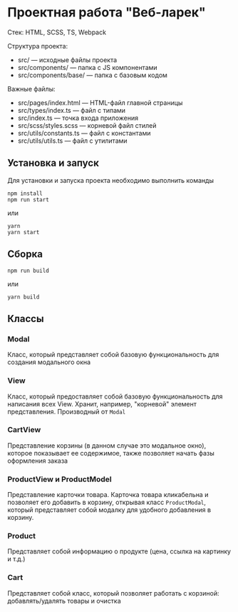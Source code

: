 # Проектная работа "Веб-ларек"

Стек: HTML, SCSS, TS, Webpack

Структура проекта:
- src/ — исходные файлы проекта
- src/components/ — папка с JS компонентами
- src/components/base/ — папка с базовым кодом

Важные файлы:
- src/pages/index.html — HTML-файл главной страницы
- src/types/index.ts — файл с типами
- src/index.ts — точка входа приложения
- src/scss/styles.scss — корневой файл стилей
- src/utils/constants.ts — файл с константами
- src/utils/utils.ts — файл с утилитами

## Установка и запуск
Для установки и запуска проекта необходимо выполнить команды

```
npm install
npm run start
```

или

```
yarn
yarn start
```
## Сборка

```
npm run build
```

или

```
yarn build
```

## Классы

### Modal

Класс, который представляет собой базовую функциональность для создания модального окна

### View

Класс, который предоставляет собой базовую функциональность для написания всех View. Хранит, например, "корневой" элемент представления. Производный от `Modal`

### CartView

Представление корзины (в данном случае это модальное окно), которое показывает ее содержимое, также позволяет начать фазы оформления заказа

### ProductView и ProductModel

Представление карточки товара. Карточка товара кликабельна и позволяет его добавить в корзину, открывая класс `ProductModal`, 
который представляет собой модалку для удобного добавления в корзину.

### Product

Представляет собой информацию о продукте (цена, ссылка на картинку и т.д.)

### Cart

Представляет собой класс, который позволяет работать с корзиной: добавлять/удалять товары и очистка
